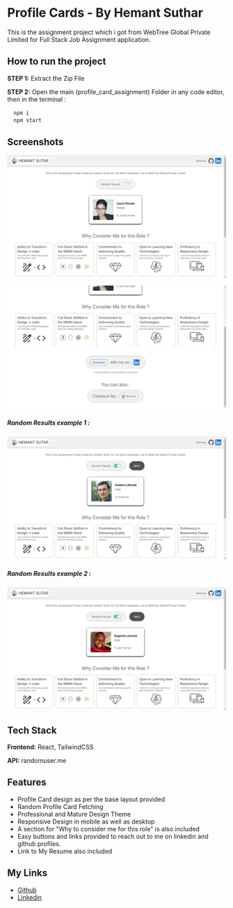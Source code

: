 <!--- PLEASE OPEN THIS IN PREVIEW MODE ONLY -->

# Profile Cards - By Hemant Suthar

This is the assignment project which i got from WebTree Global Private Limited for Full Stack Job Assignment application.


## How to run the project

**STEP 1:** Extract the Zip File

**STEP 2:** Open the main (profile_card_assignment) Folder in any code editor, then in the terminal :

```bash
  npm i
  npm start
```
    
## Screenshots


![App Screenshot](/public/Screenshot%20(219).png)


![App Screenshot](/public/Screenshot%20(220).png)

##### Random Results example 1 :
![App Screenshot](/public/Screenshot%20(221).png)

##### Random Results example 2 :
![App Screenshot](/public/Screenshot%20(222).png)


## Tech Stack

**Frontend:** React, TailwindCSS

**API:** randomuser.me


## Features

- Profile Card design as per the base layout provided
- Random Profile Card Fetching
- Professional and Mature Design Theme
- Responsive Design in mobile as well as desktop
- A section for "Why to consider me for this role" is also included
- Easy buttons and links provided to reach out to me on linkedin and github profiles.
- Link to My Resume also included


## My Links

- [Github](https://github.com/HemantSuthar7)
- [Linkedin](https://www.linkedin.com/in/hemant-suthar-web7/)
